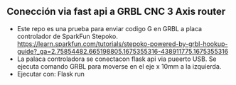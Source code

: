 ## Conección via fast api a GRBL CNC 3 Axis router

- Este repo es una prueba para enviar codigo G en GRBL a placa controlador de SparkFun Stepoko. https://learn.sparkfun.com/tutorials/stepoko-powered-by-grbl-hookup-guide?_ga=2.75854482.665198805.1675355316-438911775.1675355316
- La palaca controladora se conectacon flask api via pueerto USB. Se ejecuta comando GRBL para moverse en el eje x 10mm a la izquierda.
- Ejecutar con:
        Flask run